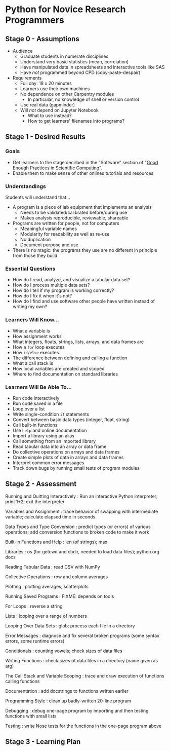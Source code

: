 # Python for Novice Research Programmers

## Stage 0 - Assumptions

*   Audience
    *   Graduate students in numerate disciplines
    *   Understand very basic statistics (mean, correlation)
    *   Have manipulated data in spreadsheets and interactive tools like SAS
    *   Have _not_ programmed beyond CPD (copy-paste-despair)
*   Requirements
    *   Full day: 18 x 20 minutes
    *   Learners use their own machines
    *   No dependence on other Carpentry modules
        *   In particular, no knowledge of shell or version control
    *   Use real data (gapminder)
    *   Will _not_ depend on Jupyter Notebook
        *   What to use instead?
        *   How to get learners' filenames into programs?

## Stage 1 - Desired Results

### Goals

*   Get learners to the stage decribed in the "Software" section of
    "[Good Enough Practices in Scientific Computing][good-enough]".
*   Enable them to make sense of other onlines tutorials and resources

### Understandings

Students will understand that...

*   A program is a piece of lab equipment that implements an analysis
    *   Needs to be validated/calibrated before/during use
    *   Makes analysis reproducible, reviewable, shareable
*   Programs are written for people, not for computers
    *   Meaningful variable names
    *   Modularity for readability as well as re-use
    *   No duplication
    *   Document purpose and use
*   There is no magic: the programs they use are no different in principle from those they build

### Essential Questions

*   How do I read, analyze, and visualize a tabular data set?
*   How do I process multiple data sets?
*   How do I tell if my program is working correctly?
*   How do I fix it when it's not?
*   How do I find and use software other people have written instead of writing my own?

### Learners Will Know...

*   What a variable is
*   How assignment works
*   What integers, floats, strings, lists, arrays, and data frames are
*   How a `for` loop executes
*   How `if`/`else` executes
*   The difference between defining and calling a function
*   What a call stack is
*   How local variables are created and scoped
*   Where to find documentation on standard libraries

### Learners Will Be Able To...

*   Run code interactively
*   Run code saved in a file
*   Loop over a list
*   Write single-condition `if` statements
*   Convert between basic data types (integer, float, string)
*   Call built-in functions
*   Use `help` and online documentation
*   Import a library using an alias
*   Call something from an imported library
*   Read tabular data into an array or data frame
*   Do collective operations on arrays and data frames
*   Create simple plots of data in arrays and data frames
*   Interpret common error messages
*   Track down bugs by running small tests of program modules

## Stage 2 - Assessment

Running and Quitting Interactively
:   Run an interactive Python interpreter; print 1+2; exit the interpreter

Variables and Assignment
:   trace behavior of swapping with intermediate variable; calculate elapsed time in seconds

Data Types and Type Conversion
:   predict types (or errors) of various operations; add conversion functions to broken code to make it work

Built-in Functions and Help
:   len (of strings); max

Libraries
:   os (for getcwd and chdir, needed to load data files); python.org docs

Reading Tabular Data
:   read CSV with NumPy

Collective Operations
:   row and column averages

Plotting
:   plotting averages; scatterplots

Running Saved Programs
:   FIXME: depends on tools

For Loops
:   reverse a string

Lists
:   looping over a range of numbers

Looping Over Data Sets
:   glob; process each file in a directory

Error Messages
:   diagnose and fix several broken programs (some syntax errors, some runtime errors)

Conditionals
:   counting vowels; check sizes of data files

Writing Functions
:   check sizes of data files in a directory (name given as arg)

The Call Stack and Variable Scoping
:   trace and draw execution of functions calling functions

Documentation
:   add docstrings to functions written earlier

Programming Style
:   clean up badly-written 20-line program

Debugging
:   debug one-page program by importing and then testing functions with small lists

Testing
:   write Nose tests for the functions in the one-page program above

## Stage 3 - Learning Plan

[good-enough]: https://github.com/swcarpentry/good-enough-practices-in-scientific-computing

